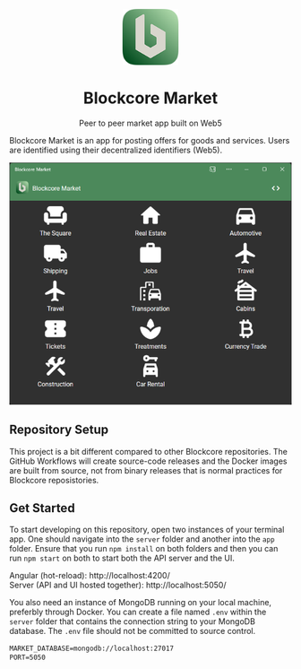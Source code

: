 <p align="center">
  <p align="center">
    <img src="/app/src/assets/icons/icon-128x128.png" height="100" alt="Blockcore Market" />
  </p>
  <h1 align="center">
    Blockcore Market
  </h1>
  <p align="center">
    Peer to peer market app built on Web5
  </p>
</p>

Blockcore Market is an app for posting offers for goods and services. Users are identified using their decentralized identifiers (Web5).

![](/assets/blockcore-market-screenshot.png)

## Repository Setup

This project is a bit different compared to other Blockcore repositories. The GitHub Workflows will create source-code releases and the Docker images are built from source, not from binary releases that is normal practices for Blockcore reposistories.

## Get Started

To start developing on this repository, open two instances of your terminal app. One should navigate into the `server` folder and another into the `app` folder. Ensure that you run `npm install` on both folders and then you can run `npm start` on both to start both the API server and the UI.

Angular (hot-reload): http://localhost:4200/  
Server (API and UI hosted together): http://localhost:5050/

You also need an instance of MongoDB running on your local machine, preferbly through Docker. You can create a file named `.env` within the `server` folder that contains the connection string to your MongoDB database. The `.env` file should not be committed to source control.

```
MARKET_DATABASE=mongodb://localhost:27017
PORT=5050
```
